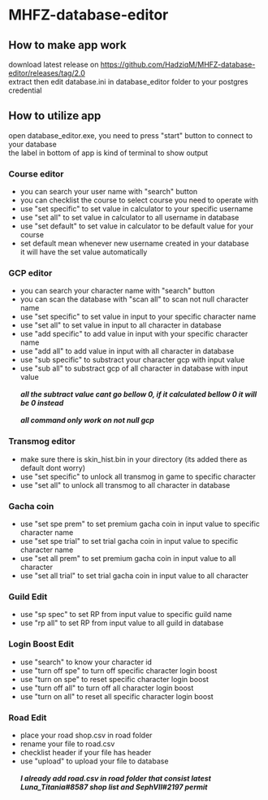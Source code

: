# MHFZ-database-editor  <br />
## How to make app work  <br />
download latest release on https://github.com/HadziqM/MHFZ-database-editor/releases/tag/2.0 <br/>
extract then edit database.ini in database_editor folder to your postgres credential  <br />
## How to utilize app  <br />
open database_editor.exe, you need to press "start" button to connect to your database  <br />
the label in bottom of app is kind of terminal to show output  <br />
### Course editor  <br />
- you can search your user name with "search" button  <br />
- you can checklist the course to select course you need to operate with  <br />
- use "set specific" to set value in calculator to your specific username   <br />
- use "set all" to set value in calculator to all username in database  <br />
- use "set default" to set value in calculator to be default value for your course   <br />
- set default mean whenever new username created in your database   <br />
it will have the set value automatically   <br />
### GCP editor   <br />
- you can search your character name with "search" button  <br />
- you can scan the database with "scan all" to scan not null character name  <br />
- use "set specific" to set value in input to your specific character name   <br />
- use "set all" to set value in input to all character in database  <br />
- use "add specific" to add value in input with your specific character name   <br />
- use "add all" to add value in input with all character in database  <br />
- use "sub specific" to substract your character gcp with input value  <br />
- use "sub all" to substract  gcp of all character in database with input value  <br /> <br />
**_all the subtract value cant go bellow 0, if it calculated bellow 0 it will be 0 instead_**   <br /> <br />
**_all command only work on not null gcp_**  <br />
### Transmog editor   <br />
- make sure there is skin_hist.bin in your directory (its added there as default dont worry)   <br />
- use "set specific" to unlock all transmog in game to specific character   <br />
- use "set all" to unlock all transmog to all character in database   <br />
### Gacha coin   <br />
- use "set spe prem" to set premium gacha coin in input value to specific character name   <br />
- use "set spe trial" to set trial gacha coin in input value to specific character name   <br />
- use "set all prem" to set premium gacha coin in input value to all character    <br />
- use "set all trial" to set trial gacha coin in input value to all character   <br />
### Guild Edit
- use "sp spec" to set RP from input value to specific guild name   <br />
- use "rp all" to set RP from input value to all guild in database  <br />
### Login Boost Edit
- use "search" to know your character id <br />
- use "turn off spe" to turn off specific character login boost <br />
- use "turn on spe" to reset specific character login boost <br />
- use "turn off all" to turn off all character login boost <br />
- use "turn on all" to reset all specific character login boost <br />
### Road Edit
- place your road shop.csv in road folder <br />
- rename your file to road.csv <br />
- checklist header if your file has header <br />
- use "upload" to upload your file to database <br /> <br />
**_I already add road.csv in road folder that consist latest Luna_Titania#8587 shop list and SephVII#2197 permit_** <br />  
